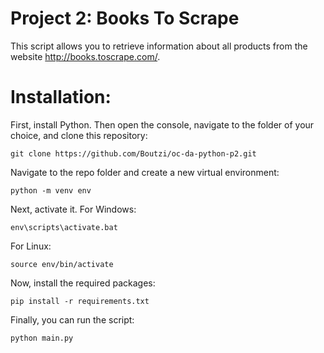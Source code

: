 # Project 2: Books To Scrape

This script allows you to retrieve information about all products from the website http://books.toscrape.com/.

# Installation:
First, install Python.
Then open the console, navigate to the folder of your choice, and clone this repository:

```
git clone https://github.com/Boutzi/oc-da-python-p2.git
```
Navigate to the repo folder and create a new virtual environment:
```
python -m venv env
```
Next, activate it.
For Windows:
```
env\scripts\activate.bat
```
For Linux:
```
source env/bin/activate
```
Now, install the required packages:
```
pip install -r requirements.txt
```
Finally, you can run the script:
```
python main.py
```